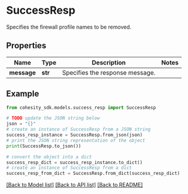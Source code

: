 # SuccessResp

Specifies the firewall profile names to be removed.

## Properties

Name | Type | Description | Notes
------------ | ------------- | ------------- | -------------
**message** | **str** | Specifies the response message. | 

## Example

```python
from cohesity_sdk.models.success_resp import SuccessResp

# TODO update the JSON string below
json = "{}"
# create an instance of SuccessResp from a JSON string
success_resp_instance = SuccessResp.from_json(json)
# print the JSON string representation of the object
print(SuccessResp.to_json())

# convert the object into a dict
success_resp_dict = success_resp_instance.to_dict()
# create an instance of SuccessResp from a dict
success_resp_from_dict = SuccessResp.from_dict(success_resp_dict)
```
[[Back to Model list]](../README.md#documentation-for-models) [[Back to API list]](../README.md#documentation-for-api-endpoints) [[Back to README]](../README.md)


